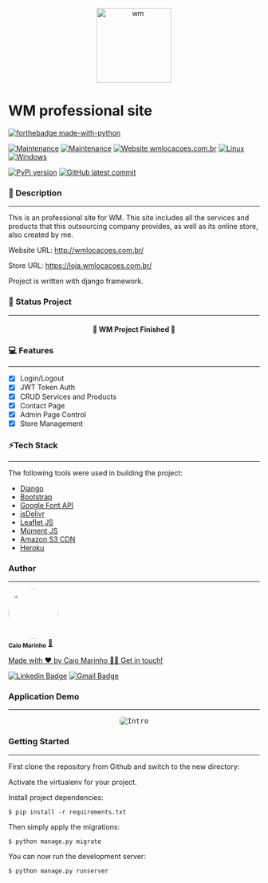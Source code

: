 <p align="center">
  <a href="http://www.wmlocacoes.com.br/">
    <img src="https://cdn.awsli.com.br/400x300/2207/2207555/logo/db7aa457f3.png" height="150" alt="wm" />
  </a>
</p>

# WM professional site

[![forthebadge made-with-python](http://ForTheBadge.com/images/badges/made-with-python.svg)](https://www.python.org/)

[![Maintenance](https://img.shields.io/badge/Django-v3.1.7-%3CCOLOR%3E)](https://img.shields.io/badge/Django-v3.1.7-%3CCOLOR%3E)
[![Maintenance](https://img.shields.io/badge/Maintained%3F-yes-green.svg)](https://GitHub.com/Naereen/StrapDown.js/graphs/commit-activity)
[![Website wmlocacoes.com.br](https://img.shields.io/website-up-down-green-red/http/shields.io.svg)](http://shields.io/)
[![Linux](https://svgshare.com/i/Zhy.svg)](https://svgshare.com/i/Zhy.svg)
[![Windows](https://svgshare.com/i/ZhY.svg)](https://svgshare.com/i/ZhY.svg)

[![PyPi version](https://badgen.net/pypi/v/pip/)](https://pypi.com/project/pip)
[![GitHub latest commit](https://badgen.net/github/last-commit/caiomarinhodev/wmsite)](https://GitHub.com/caiomarinhodev/wmsite/commit/)


### 📝 Description
---

This is an professional site for WM. 
This site includes all the services and products that this outsourcing company provides, as well as its online store, also created by me.

Website URL: http://wmlocacoes.com.br/

Store URL: https://loja.wmlocacoes.com.br/

Project is written with django framework.

### 🚀 Status Project
---
<h4 align="center"> 
	🚀 WM Project Finished 🚀
</h4>

### 💻 Features
---

- [x] Login/Logout
- [x] JWT Token Auth
- [x] CRUD Services and Products
- [x] Contact Page
- [x] Admin Page Control
- [x] Store Management

### ⚡Tech Stack
---

The following tools were used in building the project:

- [Django](https://www.djangoproject.com/)
- [Bootstrap](https://getbootstrap.com/)
- [Google Font API](https://developers.google.com/fonts/docs/developer_api)
- [jsDelivr](https://www.jsdelivr.com/)
- [Leaflet JS](https://leafletjs.com/)
- [Moment JS](https://momentjs.com/)
- [Amazon S3 CDN](https://aws.amazon.com/)
- [Heroku](https://www.heroku.com/)

### Author
---

<a href="https://blog.rocketseat.com.br/author/thiago/">
 <img style="border-radius: 50%;" src="https://avatars.githubusercontent.com/u/7137962?v=4" width="100px;" alt=""/></a>
 <br />
 <sub><b>Caio Marinho</b></sub></a> <a href="#" title="Caio Marinho">🚀

Made with ❤️ by Caio Marinho 👋🏽 Get in touch!

[![Linkedin Badge](https://img.shields.io/badge/-Caio%20Marinho-blue?style=flat-square&logo=Linkedin&logoColor=white&link=https://www.linkedin.com/in/caiomarinho/)](https://www.linkedin.com/in/caiomarinho/) 
[![Gmail Badge](https://img.shields.io/badge/-caiomarinho8@gmail.com-c14438?style=flat-square&logo=Gmail&logoColor=white&link=mailto:caiomarinho8@gmail.com)](mailto:caiomarinho8@gmail.com)


### Application Demo
---
<p align="center">
  <kbd>
    <img style="border-radius: 5px" src="https://i.imgur.com/5eMT6nZ.gif" alt="Intro">
  </kbd>
</p>




### Getting Started
---

First clone the repository from Github and switch to the new directory:
    
Activate the virtualenv for your project.
    
Install project dependencies:

    $ pip install -r requirements.txt
    
    
Then simply apply the migrations:

    $ python manage.py migrate
    

You can now run the development server:

    $ python manage.py runserver
